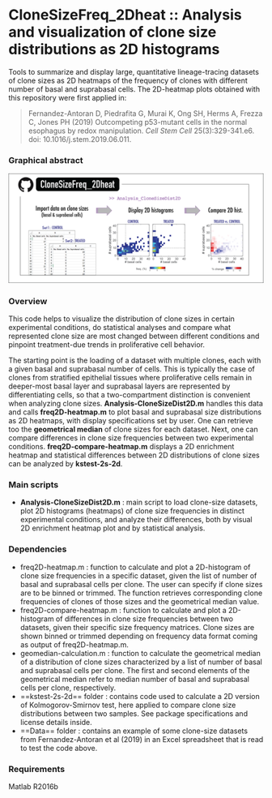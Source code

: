 # CloneSizeFreq_2Dheat :: Analysis and visualization of clone size distributions as 2D histograms
Tools to summarize and display large, quantitative lineage-tracing datasets of clone sizes as 2D heatmaps of the frequency of clones with different number of basal and suprabasal cells.
The 2D-heatmap plots obtained with this repository were first applied in:
  > Fernandez-Antoran D, Piedrafita G, Murai K, Ong SH, Herms A, Frezza C, Jones PH (2019) Outcompeting p53-mutant cells in the normal esophagus by redox manipulation. _Cell Stem Cell_ 25(3):329-341.e6. doi: 10.1016/j.stem.2019.06.011.

### Graphical abstract
![GraphicalAbstract](https://github.com/gp10/CloneSizeFreq_2Dheat/blob/master/Graphical_abstract_CloneSizeFreq_2Dheat.png)

### Overview
This code helps to visualize the distribution of clone sizes in certain experimental conditions, do statistical analyses and compare what represented clone size are most changed between different conditions and pinpoint treatment-due trends in proliferative cell behavior.

The starting point is the loading of a dataset with multiple clones, each with a given basal and suprabasal number of cells. This is typically the case of clones from stratified epithelial tissues where proliferative cells remain in deeper-most basal layer and suprabasal layers are represented by differentiating cells, so that a two-compartment distinction is convenient when analyzing clone sizes. **Analysis-CloneSizeDist2D.m** handles this data and calls **freq2D-heatmap.m** to plot basal and suprabasal size distributions as 2D heatmaps, with display specifications set by user. One can retrieve too the **geometrical median** of clone sizes for each dataset. Next, one can compare differences in clone size frequencies between two experimental conditions. **freq2D-compare-heatmap.m** displays a 2D enrichment heatmap and statistical differences between 2D distributions of clone sizes can be analyzed by **kstest-2s-2d**.

### Main scripts
- **Analysis-CloneSizeDist2D.m** : main script to load clone-size datasets, plot 2D histograms (heatmaps) of clone size frequencies in distinct experimental conditions, and analyze their differences, both by visual 2D enrichment heatmap plot and by statistical analysis.

### Dependencies
- freq2D-heatmap.m : function to calculate and plot a 2D-histogram of clone size frequencies in a specific dataset, given the list of number of basal and suprabasal cells per clone. The user can specify if clone sizes are to be binned or trimmed. The function retrieves corresponding clone frequencies of clones of those sizes and the geometrical median value.
- freq2D-compare-heatmap.m : function to calculate and plot a 2D-histogram of differences in clone size frequencies between two datasets, given their specific size frequency matrices. Clone sizes are shown binned or trimmed depending on frequency data format coming as output of freq2D-heatmap.m.
- geomedian-calculation.m : function to calculate the geometrical median of a distribution of clone sizes characterized by a list of number of basal and suprabasal cells per clone. The first and second elements of the geometrical median refer to median number of basal and suprabasal cells per clone, respectively.
- ==kstest-2s-2d== folder : contains code used to calculate a 2D version of Kolmogorov-Smirnov test, here applied to compare clone size distributions between two samples. See package specifications and license details inside.
- ==Data== folder : contains an example of some clone-size datasets from Fernandez-Antoran et al (2019) in an Excel spreadsheet that is read to test the code above.

### Requirements
Matlab R2016b